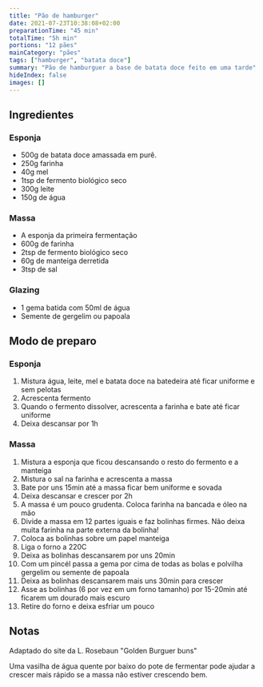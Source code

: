 ```yaml
---
title: "Pão de hamburger"
date: 2021-07-23T10:38:08+02:00
preparationTime: "45 min"
totalTime: "5h min"
portions: "12 pães"
mainCategory: "pães"
tags: ["hamburger", "batata doce"]
summary: "Pão de hamburguer a base de batata doce feito em uma tarde"
hideIndex: false
images: []
---
```


## Ingredientes

### Esponja
* 500g de batata doce amassada em purê. 
* 250g farinha
* 40g mel
* 1tsp de fermento biológico seco
* 300g leite
* 150g de água

### Massa
* A esponja da primeira fermenta&ccedil;ão
* 600g de farinha
* 2tsp de fermento biológico seco
* 60g de manteiga derretida
* 3tsp de sal

### Glazing
* 1 gema batida com 50ml de água
* Semente de gergelim ou papoala

## Modo de preparo

### Esponja
1. Mistura água, leite, mel e batata doce na batedeira até ficar uniforme e sem pelotas
2. Acrescenta fermento
3. Quando o fermento dissolver, acrescenta a farinha e bate até ficar uniforme
4. Deixa descansar por 1h

### Massa
1. Mistura a esponja que ficou descansando o resto do fermento e a manteiga
2. Mistura o sal na farinha e acrescenta a massa
3. Bate por uns 15min até a massa ficar bem uniforme e sovada
4. Deixa descansar e crescer por 2h
5. A massa é um pouco grudenta. Coloca farinha na bancada e óleo na mão
6. Divide a massa em 12 partes iguais e faz bolinhas firmes. Não deixa muita farinha na parte externa da bolinha!
7. Coloca as bolinhas sobre um papel manteiga
8. Liga o forno a 220C
9. Deixa as bolinhas descansarem por uns 20min
10. Com um pincél passa a gema por cima de todas as bolas e polvilha gergelim ou semente de papoala
11. Deixa as bolinhas descansarem mais uns 30min para crescer
12. Asse as bolinhas (6 por vez em um forno tamanho) por 15-20min até ficarem um dourado mais escuro
13. Retire do forno e deixa esfriar um pouco

## Notas

Adaptado do site da L. Rosebaun "Golden Burguer buns"

Uma vasilha de água quente por baixo do pote de fermentar pode ajudar a crescer mais rápido se a massa não estiver crescendo bem.

